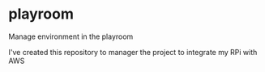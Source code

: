 # playroom
Manage environment in the playroom


I've created this repository to manager the project to integrate my RPi with AWS
